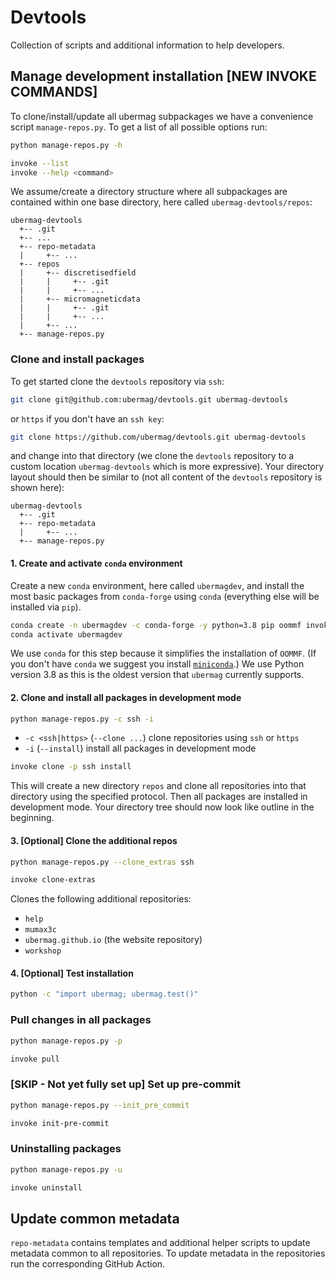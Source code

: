 # Devtools

Collection of scripts and additional information to help developers.

## Manage development installation [NEW INVOKE COMMANDS]

To clone/install/update all ubermag subpackages we have a convenience script
`manage-repos.py`. To get a list of all possible options run:

```bash
python manage-repos.py -h
```

```bash
invoke --list
invoke --help <command>
```

We assume/create a directory structure where all subpackages are contained
within one base directory, here called `ubermag-devtools/repos`:

    ubermag-devtools
      +-- .git
      +-- ...
      +-- repo-metadata
      |     +-- ...
      +-- repos
      |     +-- discretisedfield
      |     |     +-- .git
      |     |     +-- ...
      |     +-- micromagneticdata
      |     |     +-- .git
      |     |     +-- ...
      |     +-- ...
      +-- manage-repos.py

### Clone and install packages

To get started clone the `devtools` repository via `ssh`:

```bash
git clone git@github.com:ubermag/devtools.git ubermag-devtools
```

or `https` if you don't have an `ssh key`:

```bash
git clone https://github.com/ubermag/devtools.git ubermag-devtools
```

and change into that directory (we clone the `devtools` repository to a custom
location `ubermag-devtools` which is more expressive). Your directory layout
should then be similar to (not all content of the `devtools` repository is shown
here):

    ubermag-devtools
      +-- .git
      +-- repo-metadata
      |     +-- ...
      +-- manage-repos.py

#### 1. Create and activate `conda` environment

Create a new `conda` environment, here called `ubermagdev`, and install the most basic
packages from `conda-forge` using `conda` (everything else will be installed via `pip`).

```bash
conda create -n ubermagdev -c conda-forge -y python=3.8 pip oommf invoke
conda activate ubermagdev
```

We use `conda` for this step because it simplifies the installation of `OOMMF`.
(If you don't have `conda` we suggest you install
[`miniconda`](https://docs.conda.io/en/latest/miniconda.html).) We use Python
version 3.8 as this is the oldest version that `ubermag` currently supports.

#### 2. Clone and install all packages in development mode

```bash
python manage-repos.py -c ssh -i
```

- `-c <ssh|https>` (`--clone ...`) clone repositories using `ssh` or `https`
- `-i` (`--install`) install all packages in development mode

```bash
invoke clone -p ssh install
```

This will create a new directory `repos` and clone all repositories into that
directory using the specified protocol. Then all packages are installed in
development mode. Your directory tree should now look like outline in the
beginning.

#### 3. [Optional] Clone the additional repos

```bash
python manage-repos.py --clone_extras ssh
```

```bash
invoke clone-extras
```

Clones the following additional repositories:

- `help`
- `mumax3c`
- `ubermag.github.io` (the website repository)
- `workshop`

#### 4. [Optional] Test installation

```bash
python -c "import ubermag; ubermag.test()"
```

### Pull changes in all packages

```bash
python manage-repos.py -p
```

```bash
invoke pull
```

### [SKIP - Not yet fully set up] Set up pre-commit

```bash
python manage-repos.py --init_pre_commit
```
```bash
invoke init-pre-commit
```

### Uninstalling packages

```bash
python manage-repos.py -u
```
```bash
invoke uninstall
```

## Update common metadata

`repo-metadata` contains templates and additional helper scripts to update
metadata common to all repositories. To update metadata in the repositories run
the corresponding GitHub Action.
